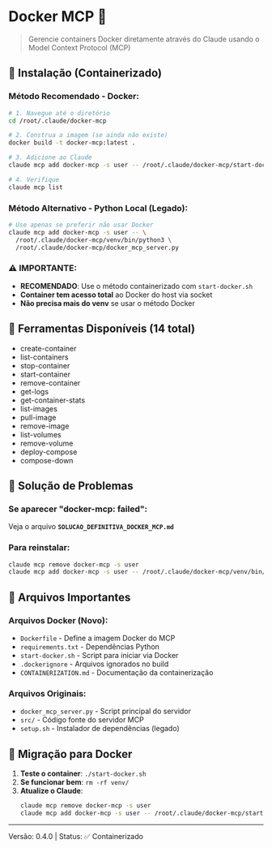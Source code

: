 # Docker MCP 🐳

> Gerencie containers Docker diretamente através do Claude usando o Model Context Protocol (MCP)

## 🚀 Instalação (Containerizado)

### Método Recomendado - Docker:
```bash
# 1. Navegue até o diretório
cd /root/.claude/docker-mcp

# 2. Construa a imagem (se ainda não existe)
docker build -t docker-mcp:latest .

# 3. Adicione ao Claude
claude mcp add docker-mcp -s user -- /root/.claude/docker-mcp/start-docker.sh

# 4. Verifique
claude mcp list
```

### Método Alternativo - Python Local (Legado):
```bash
# Use apenas se preferir não usar Docker
claude mcp add docker-mcp -s user -- \
  /root/.claude/docker-mcp/venv/bin/python3 \
  /root/.claude/docker-mcp/docker_mcp_server.py
```

### ⚠️ IMPORTANTE:
- **RECOMENDADO**: Use o método containerizado com `start-docker.sh`
- **Container tem acesso total** ao Docker do host via socket
- **Não precisa mais do venv** se usar o método Docker

## 🚀 Ferramentas Disponíveis (14 total)

- create-container
- list-containers
- stop-container
- start-container
- remove-container
- get-logs
- get-container-stats
- list-images
- pull-image
- remove-image
- list-volumes
- remove-volume
- deploy-compose
- compose-down

## 🔧 Solução de Problemas

### Se aparecer "docker-mcp: failed":
Veja o arquivo **`SOLUCAO_DEFINITIVA_DOCKER_MCP.md`**

### Para reinstalar:
```bash
claude mcp remove docker-mcp -s user
claude mcp add docker-mcp -s user -- /root/.claude/docker-mcp/venv/bin/python3 /root/.claude/docker-mcp/docker_mcp_server.py
```

## 📁 Arquivos Importantes

### Arquivos Docker (Novo):
- `Dockerfile` - Define a imagem Docker do MCP
- `requirements.txt` - Dependências Python
- `start-docker.sh` - Script para iniciar via Docker
- `.dockerignore` - Arquivos ignorados no build
- `CONTAINERIZATION.md` - Documentação da containerização

### Arquivos Originais:
- `docker_mcp_server.py` - Script principal do servidor
- `src/` - Código fonte do servidor MCP
- `setup.sh` - Instalador de dependências (legado)

## 🔄 Migração para Docker

1. **Teste o container**: `./start-docker.sh`
2. **Se funcionar bem**: `rm -rf venv/`
3. **Atualize o Claude**: 
   ```bash
   claude mcp remove docker-mcp -s user
   claude mcp add docker-mcp -s user -- /root/.claude/docker-mcp/start-docker.sh
   ```

---
Versão: 0.4.0 | Status: ✅ Containerizado